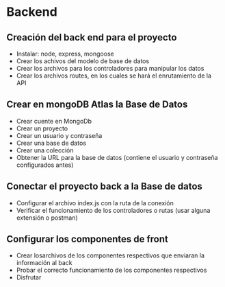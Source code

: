 # Backend

## Creación del back end para el proyecto
* Instalar: node, express, mongoose
* Crear los achivos del modelo de base de datos
* Crear los archivos para los controladores para manipular los datos
* Crear los archivos routes, en los cuales se hará el enrutamiento de la API

## Crear en mongoDB Atlas la Base de Datos
* Crear cuente en MongoDb
* Crear un proyecto
* Crear un usuario y contraseña 
* Crear una base de datos
* Crear una colección
* Obtener la URL para la base de datos (contiene el usuario y contraseña configurados antes)

## Conectar el proyecto back a la Base de datos
* Configurar el archivo index.js con la ruta de la conexión
* Verificar el funcionamiento de los controladores o rutas (usar alguna extensión o postman)

## Configurar los componentes de front
* Crear losarchivos de los componentes respectivos que enviaran la información al back
* Probar el correcto funcionamiento de los componentes respectivos
* Disfrutar